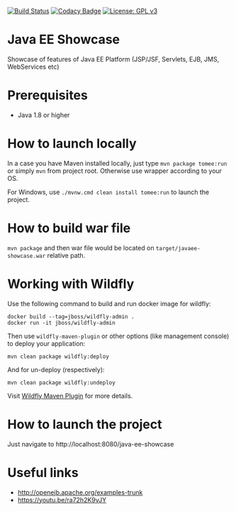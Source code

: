 [![Build Status](https://travis-ci.com/AlexOreshkevich/java-ee-showcase.svg?branch=master)](https://travis-ci.com/AlexOreshkevich/java-ee-showcase)
[![Codacy Badge](https://api.codacy.com/project/badge/Grade/ec1d4b7f3b2d43daac48be296075a740)](https://www.codacy.com/manual/AlexOreshkevich/java-ee-showcase?utm_source=github.com&amp;utm_medium=referral&amp;utm_content=AlexOreshkevich/java-ee-showcase&amp;utm_campaign=Badge_Grade)
[![License: GPL v3](https://img.shields.io/badge/License-GPLv3-blue.svg)](https://www.gnu.org/licenses/gpl-3.0)

# Java EE Showcase
Showcase of features of Java EE Platform (JSP/JSF, Servlets, EJB, JMS, WebServices etc)

# Prerequisites
- Java 1.8 or higher

# How to launch locally
In a case you have Maven installed locally, just type `mvn package tomee:run` or simply `mvn` from project root. Otherwise use wrapper according to your OS.

For Windows, use `./mvnw.cmd clean install tomee:run` to launch the project.

# How to build war file
`mvn package` and then war file would be located on `target/javaee-showcase.war` relative path. 

# Working with Wildfly
Use the following command to build and run docker image for wildfly:
```
docker build --tag=jboss/wildfly-admin .
docker run -it jboss/wildfly-admin
```
Then use `wildfly-maven-plugin` or other options (like management console) to deploy your application:
```
mvn clean package wildfly:deploy
```
And for un-deploy (respectively):
```
mvn clean package wildfly:undeploy
```
Visit [Wildfly Maven Plugin](https://docs.jboss.org/wildfly/plugins/maven/latest/) for more details.

# How to launch the project
Just navigate to http://localhost:8080/java-ee-showcase

# Useful links
- http://openejb.apache.org/examples-trunk
- https://youtu.be/ra72h2K9vJY